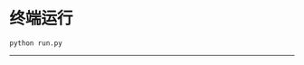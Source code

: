 # 终端运行

```shell
python run.py
```
*********************************************************************************************************************************************************************************************************************************************************************************************************************************************************************************************************************************************************************************************************************************************************************************************************************************************************************************************************************************************************************************************************************************************************************************************************************************************************************************************************************************************************************************************************************************************************************************************************************************************